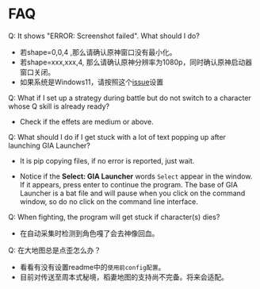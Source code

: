 # FAQ

Q: It shows "ERROR: Screenshot failed". What should I do?

- 若shape=0,0,4 ,那么请确认原神窗口没有最小化。
- 若shape=xxx,xxx,4, 那么请确认原神分辨率为1080p，同时确认原神启动器窗口关闭。
- 如果系统是Windows11，请按照这个[issue](https://github.com/GengGode/cvAutoTrack/issues/9)设置

Q: What if I set up a strategy during battle but do not switch to a character whose Q skill is already ready?

- Check if the effets are medium or above.

Q: What should I do if I get stuck with a lot of text popping up after launching GIA Launcher?

- It is pip copying files, if no error is reported, just wait.

- Notice if the **Select: GIA Launcher** words `Select` appear in the window. If it appears, press enter to continue the program. The base of GIA Launcher is a bat file and will pause when you click on the command window, so do no click on the command line interface.

Q: When fighting, the program will get stuck if character(s) dies?

- 在自动采集时检测到角色嘎了会去神像回血。

Q: 在大地图总是点歪怎么办？

- 看看有没有设置readme中的`使用前config配置`。
- 目前对传送至周本式秘境，稻妻地图的支持尚不完备。将来会适配。

